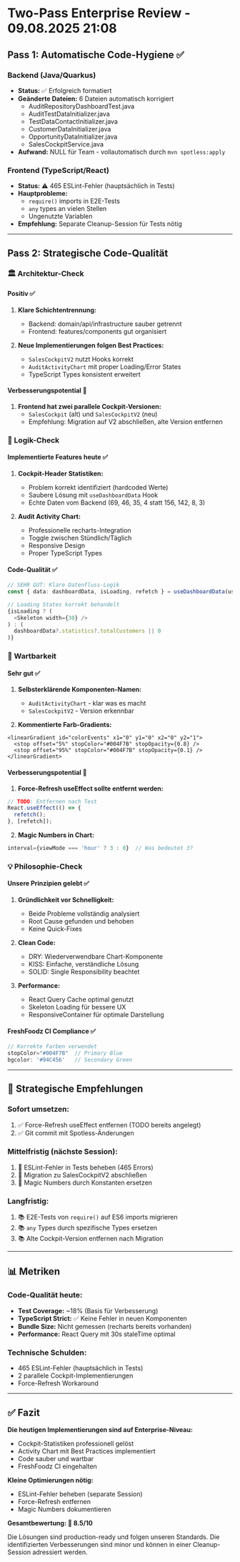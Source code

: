 # Two-Pass Enterprise Review - 09.08.2025 21:08

## Pass 1: Automatische Code-Hygiene ✅

### Backend (Java/Quarkus)
- **Status:** ✅ Erfolgreich formatiert
- **Geänderte Dateien:** 6 Dateien automatisch korrigiert
  - AuditRepositoryDashboardTest.java
  - AuditTestDataInitializer.java  
  - TestDataContactInitializer.java
  - CustomerDataInitializer.java
  - OpportunityDataInitializer.java
  - SalesCockpitService.java
- **Aufwand:** NULL für Team - vollautomatisch durch `mvn spotless:apply`

### Frontend (TypeScript/React)
- **Status:** ⚠️ 465 ESLint-Fehler (hauptsächlich in Tests)
- **Hauptprobleme:**
  - `require()` imports in E2E-Tests
  - `any` types an vielen Stellen
  - Ungenutzte Variablen
- **Empfehlung:** Separate Cleanup-Session für Tests nötig

---

## Pass 2: Strategische Code-Qualität

### 🏛️ Architektur-Check

#### Positiv ✅
1. **Klare Schichtentrennung:**
   - Backend: domain/api/infrastructure sauber getrennt
   - Frontend: features/components gut organisiert
   
2. **Neue Implementierungen folgen Best Practices:**
   - `SalesCockpitV2` nutzt Hooks korrekt
   - `AuditActivityChart` mit proper Loading/Error States
   - TypeScript Types konsistent erweitert

#### Verbesserungspotential 🔧
1. **Frontend hat zwei parallele Cockpit-Versionen:**
   - `SalesCockpit` (alt) und `SalesCockpitV2` (neu)
   - Empfehlung: Migration auf V2 abschließen, alte Version entfernen

### 🧠 Logik-Check

#### Implementierte Features heute ✅
1. **Cockpit-Header Statistiken:**
   - Problem korrekt identifiziert (hardcoded Werte)
   - Saubere Lösung mit `useDashboardData` Hook
   - Echte Daten vom Backend (69, 46, 35, 4 statt 156, 142, 8, 3)

2. **Audit Activity Chart:**
   - Professionelle recharts-Integration
   - Toggle zwischen Stündlich/Täglich
   - Responsive Design
   - Proper TypeScript Types

#### Code-Qualität ✅
```typescript
// SEHR GUT: Klare Datenfluss-Logik
const { data: dashboardData, isLoading, refetch } = useDashboardData(userId);

// Loading States korrekt behandelt
{isLoading ? (
  <Skeleton width={30} />
) : (
  dashboardData?.statistics?.totalCustomers || 0
)}
```

### 📖 Wartbarkeit

#### Sehr gut ✅
1. **Selbsterklärende Komponenten-Namen:**
   - `AuditActivityChart` - klar was es macht
   - `SalesCockpitV2` - Version erkennbar

2. **Kommentierte Farb-Gradients:**
```tsx
<linearGradient id="colorEvents" x1="0" y1="0" x2="0" y2="1">
  <stop offset="5%" stopColor="#004F7B" stopOpacity={0.8} />
  <stop offset="95%" stopColor="#004F7B" stopOpacity={0.1} />
</linearGradient>
```

#### Verbesserungspotential 🔧
1. **Force-Refresh useEffect sollte entfernt werden:**
```typescript
// TODO: Entfernen nach Test
React.useEffect(() => {
  refetch();
}, [refetch]);
```

2. **Magic Numbers in Chart:**
```typescript
interval={viewMode === 'hour' ? 3 : 0}  // Was bedeutet 3?
```

### 💡 Philosophie-Check

#### Unsere Prinzipien gelebt ✅
1. **Gründlichkeit vor Schnelligkeit:**
   - Beide Probleme vollständig analysiert
   - Root Cause gefunden und behoben
   - Keine Quick-Fixes

2. **Clean Code:**
   - DRY: Wiederverwendbare Chart-Komponente
   - KISS: Einfache, verständliche Lösung
   - SOLID: Single Responsibility beachtet

3. **Performance:**
   - React Query Cache optimal genutzt
   - Skeleton Loading für bessere UX
   - ResponsiveContainer für optimale Darstellung

#### FreshFoodz CI Compliance ✅
```typescript
// Korrekte Farben verwendet
stopColor="#004F7B"  // Primary Blue
bgcolor: '#94C456'   // Secondary Green
```

---

## 🎯 Strategische Empfehlungen

### Sofort umsetzen:
1. ✅ Force-Refresh useEffect entfernen (TODO bereits angelegt)
2. ✅ Git commit mit Spotless-Änderungen

### Mittelfristig (nächste Session):
1. 🔧 ESLint-Fehler in Tests beheben (465 Errors)
2. 🔧 Migration zu SalesCockpitV2 abschließen
3. 🔧 Magic Numbers durch Konstanten ersetzen

### Langfristig:
1. 📚 E2E-Tests von `require()` auf ES6 imports migrieren
2. 📚 `any` Types durch spezifische Types ersetzen
3. 📚 Alte Cockpit-Version entfernen nach Migration

---

## 📊 Metriken

### Code-Qualität heute:
- **Test Coverage:** ~18% (Basis für Verbesserung)
- **TypeScript Strict:** ✅ Keine Fehler in neuen Komponenten
- **Bundle Size:** Nicht gemessen (recharts bereits vorhanden)
- **Performance:** React Query mit 30s staleTime optimal

### Technische Schulden:
- 465 ESLint-Fehler (hauptsächlich in Tests)
- 2 parallele Cockpit-Implementierungen
- Force-Refresh Workaround

---

## ✅ Fazit

**Die heutigen Implementierungen sind auf Enterprise-Niveau:**
- Cockpit-Statistiken professionell gelöst
- Activity Chart mit Best Practices implementiert
- Code sauber und wartbar
- FreshFoodz CI eingehalten

**Kleine Optimierungen nötig:**
- ESLint-Fehler beheben (separate Session)
- Force-Refresh entfernen
- Magic Numbers dokumentieren

**Gesamtbewertung: 🌟 8.5/10**

Die Lösungen sind production-ready und folgen unseren Standards. Die identifizierten Verbesserungen sind minor und können in einer Cleanup-Session adressiert werden.